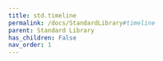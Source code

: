 ```yaml
---
title: std.timeline
permalink: /docs/StandardLibrary#timeline
parent: Standard Library
has_children: False
nav_order: 1
---
```

